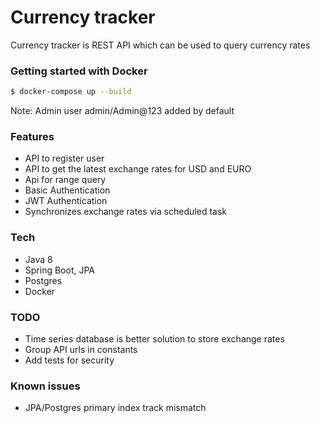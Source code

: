 # Currency tracker

Currency tracker is REST API which can be used to query currency rates

### Getting started with Docker
```sh
$ docker-compose up --build
```
Note: Admin user admin/Admin@123 added by default

### Features
 - API to register user
 - API to get the latest exchange rates for USD and EURO
 - Api for range query
 - Basic Authentication
 - JWT Authentication
 - Synchronizes exchange rates via scheduled task

### Tech
 - Java 8
 - Spring Boot, JPA
 - Postgres
 - Docker

### TODO
 - Time series database is better solution to store exchange rates
 - Group API urls in constants
 - Add tests for security
 
### Known issues
 - JPA/Postgres primary index track mismatch   
